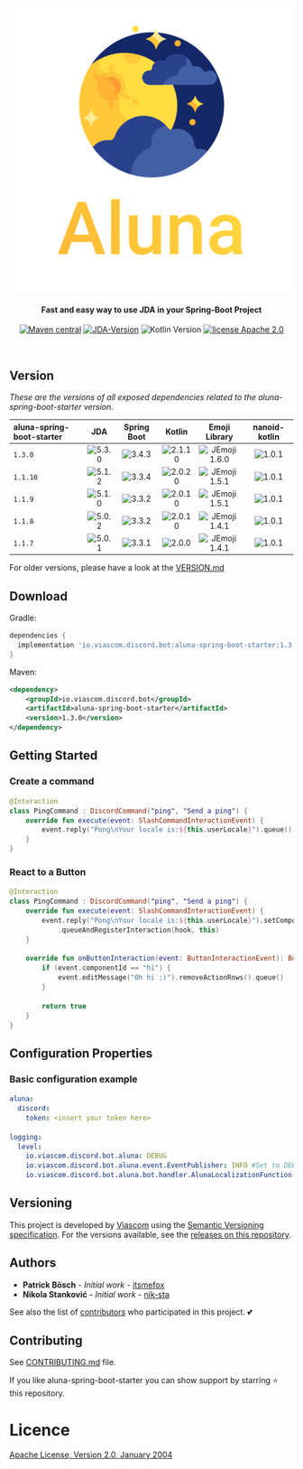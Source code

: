 <div align="center">
<img src="./logo.png"
         alt="Aluna Logo">
</div>

<h4 align="center">Fast and easy way to use JDA in your Spring-Boot Project</h4>

<p align="center">
  <a href="https://github.com/viascom/aluna-spring-boot-starter/releases"><img src="https://img.shields.io/maven-metadata/v.svg?label=maven-central&metadataUrl=https%3A%2F%2Frepo1.maven.org%2Fmaven2%2Fio%2Fviascom%2Fdiscord%2Fbot%2Faluna-spring-boot-starter%2Fmaven-metadata.xml"
         alt="Maven central"></a>
  <a href=""><img src="https://img.shields.io/badge/JDA--Version-5.3.0-blue.svg"
              alt="JDA-Version "></a>
  <img src="https://img.shields.io/badge/Kotlin-2.1.10-%238052ff?logo=kotlin"
         alt="Kotlin Version">
  <a href="http://www.apache.org/licenses/"><img src="https://img.shields.io/badge/license-Apache_2.0-blue.svg"
         alt="license Apache 2.0"></a>
</p>
<br>

## Version

*These are the versions of all exposed dependencies related to the aluna-spring-boot-starter version.*

| aluna-spring-boot-starter |                                    JDA                                     |                                Spring Boot                                 |                                    Kotlin                                    |                                      Emoji Library                                       |                               nanoid-kotlin                                |
|:--------------------------|:--------------------------------------------------------------------------:|:--------------------------------------------------------------------------:|:----------------------------------------------------------------------------:|:----------------------------------------------------------------------------------------:|:--------------------------------------------------------------------------:|
| `1.3.0`                   | <img src="https://img.shields.io/badge/5.3.0-brightgreen.svg" alt="5.3.0"> | <img src="https://img.shields.io/badge/3.4.3-brightgreen.svg" alt="3.4.3"> | <img src="https://img.shields.io/badge/2.1.10-brightgreen.svg" alt="2.1.10"> | <img src="https://img.shields.io/badge/JEmoji-1.6.0-brightgreen.svg" alt="JEmoji 1.6.0"> | <img src="https://img.shields.io/badge/1.0.1-brightgreen.svg" alt="1.0.1"> |
| `1.1.10`                  | <img src="https://img.shields.io/badge/5.1.2-brightgreen.svg" alt="5.1.2"> | <img src="https://img.shields.io/badge/3.3.4-brightgreen.svg" alt="3.3.4"> | <img src="https://img.shields.io/badge/2.0.20-brightgreen.svg" alt="2.0.20"> | <img src="https://img.shields.io/badge/JEmoji-1.5.1-brightgreen.svg" alt="JEmoji 1.5.1"> | <img src="https://img.shields.io/badge/1.0.1-brightgreen.svg" alt="1.0.1"> |
| `1.1.9`                   | <img src="https://img.shields.io/badge/5.1.0-brightgreen.svg" alt="5.1.0"> | <img src="https://img.shields.io/badge/3.3.2-brightgreen.svg" alt="3.3.2"> | <img src="https://img.shields.io/badge/2.0.10-brightgreen.svg" alt="2.0.10"> | <img src="https://img.shields.io/badge/JEmoji-1.5.1-brightgreen.svg" alt="JEmoji 1.5.1"> | <img src="https://img.shields.io/badge/1.0.1-brightgreen.svg" alt="1.0.1"> |
| `1.1.8`                   | <img src="https://img.shields.io/badge/5.0.2-brightgreen.svg" alt="5.0.2"> | <img src="https://img.shields.io/badge/3.3.2-brightgreen.svg" alt="3.3.2"> | <img src="https://img.shields.io/badge/2.0.10-brightgreen.svg" alt="2.0.10"> | <img src="https://img.shields.io/badge/JEmoji-1.4.1-brightgreen.svg" alt="JEmoji 1.4.1"> | <img src="https://img.shields.io/badge/1.0.1-brightgreen.svg" alt="1.0.1"> |
| `1.1.7`                   | <img src="https://img.shields.io/badge/5.0.1-brightgreen.svg" alt="5.0.1"> | <img src="https://img.shields.io/badge/3.3.1-brightgreen.svg" alt="3.3.1"> |  <img src="https://img.shields.io/badge/2.0.0-brightgreen.svg" alt="2.0.0">  | <img src="https://img.shields.io/badge/JEmoji-1.4.1-brightgreen.svg" alt="JEmoji 1.4.1"> | <img src="https://img.shields.io/badge/1.0.1-brightgreen.svg" alt="1.0.1"> |

For older versions, please have a look at the [VERSION.md](VERSION.md)

## Download

Gradle:

```gradle
dependencies {
  implementation 'io.viascom.discord.bot:aluna-spring-boot-starter:1.3.0'
}
```

Maven:

```xml
<dependency>
    <groupId>io.viascom.discord.bot</groupId>
    <artifactId>aluna-spring-boot-starter</artifactId>
    <version>1.3.0</version>
</dependency>
```

## Getting Started

### Create a command

```kotlin
@Interaction
class PingCommand : DiscordCommand("ping", "Send a ping") {
    override fun execute(event: SlashCommandInteractionEvent) {
        event.reply("Pong\nYour locale is:${this.userLocale}").queue()
    }
}
```

### React to a Button

```kotlin
@Interaction
class PingCommand : DiscordCommand("ping", "Send a ping") {
    override fun execute(event: SlashCommandInteractionEvent) {
        event.reply("Pong\nYour locale is:${this.userLocale}").setComponents(ActionRow.of(primaryButton("hi", "Hi")))
            .queueAndRegisterInteraction(hook, this)
    }

    override fun onButtonInteraction(event: ButtonInteractionEvent): Boolean {
        if (event.componentId == "hi") {
            event.editMessage("Oh hi :)").removeActionRows().queue()
        }

        return true
    }
}
```

## Configuration Properties

### Basic configuration example

```yaml
aluna:
  discord:
    token: <insert your token here>

logging:
  level:
    io.viascom.discord.bot.aluna: DEBUG
    io.viascom.discord.bot.aluna.event.EventPublisher: INFO #Set to DEBUG to show all published events
    io.viascom.discord.bot.aluna.bot.handler.AlunaLocalizationFunction: INFO #Set to DEBUG to show translation keys for interactions
```

## Versioning

This project is developed by [Viascom](https://github.com/viascom) using
the [Semantic Versioning specification](https://semver.org). For the versions available, see
the [releases on this repository](https://github.com/viascom/aluna-spring-boot-starter/releases).

## Authors

* **Patrick Bösch** - *Initial work* - [itsmefox](https://github.com/itsmefox)
* **Nikola Stanković** - *Initial work* - [nik-sta](https://github.com/nik-sta)

See also the list of [contributors](https://github.com/viascom/aluna-spring-boot-starter/contributors) who participated
in this project. 💕

## Contributing

See [CONTRIBUTING.md](CONTRIBUTING.md) file.

If you like aluna-spring-boot-starter you can show support by starring ⭐ this repository.

# Licence

[Apache License, Version 2.0, January 2004](http://www.apache.org/licenses/LICENSE-2.0)
